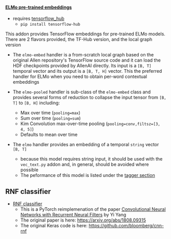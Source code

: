 


#### [ELMo pre-trained embeddings](embed_elmo_tf.py)

- requires [tensorflow_hub](https://www.tensorflow.org/hub/installation)
  - `pip install tensorflow-hub`

This addon provides TensorFlow embeddings for pre-trained ELMo models.
There are 2 flavors provided, the TF-Hub version, and the local graph version

- The `elmo-embed` handler is a from-scratch local graph based on the original Allen repository's TensorFlow source code and it can load the HDF checkpoints provided by AllenAI directly.  Its input is a `[B, T]` temporal vector and its output is a `[B, T, H]` vector.  This the preferred handler for ELMo when you need to obtain per-word contextual embeddings

- The `elmo-pooled` handler is sub-class of the `elmo-embed` class and provides several forms of reduction to collapse the input tensor from `[B, T]` to `[B, H]` including:
  - Max over time (`pooling=max`)
  - Sum over time (`pooling=sum`)
  - Kim Convolution max-over-time pooling (`pooling=conv,filtsz=[3, 4, 5]`)
  - Defaults to mean over time

- The `elmo` handler provides an embedding of a temporal `string` vector `[B, T]`
  - because this model requires string input, it should be used with the `vec_text.py` addon and, in general, should be avoided where possible
  - The peformance of this model is listed under the [tagger section](../../docs/tagger.md)

## RNF classifier

- [RNF classifier](rnf_pytorch.py)
  - This is a PyTorch reimplemenation of the paper [Convolutional Neural Networks with Recurrent Neural Filters](https://www.groundai.com/project/convolutional-neural-networks-with-recurrent-neural-filters/) by Yi Yang
  - The original paper is here: https://arxiv.org/abs/1808.09315
  - The original Keras code is here: https://github.com/bloomberg/cnn-rnf
